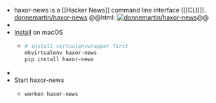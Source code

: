 - haxor-news is a [[Hacker News]] command line interface ([[CLI]]).
  [donnemartin/haxor-news](https://github.com/donnemartin/haxor-news)
  @@html: <a href="https://github.com/donnemartin/haxor-news/"><img src="https://github-readme-stats-astronomer.vercel.app/api/pin/?username=donnemartin&repo=haxor-news&theme=tokyonight" alt="donnemartin/haxor-news"/></a>@@
-
- [Install](https://github.com/donnemartin/haxor-news/blob/master/INSTALLATION.md#virtual-environment-installation) on macOS
	- ```bash
	  # install virtualenvwrapper first
	  mkvirtualenv haxor-news
	  pip install haxor-news
	  ```
-
- Start haxor-news
	- ```bash
	  workon haxor-news
	  ```